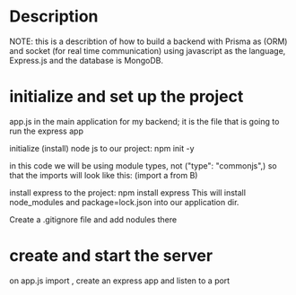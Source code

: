 # Description
NOTE: this is a describtion of how to build a backend with Prisma as (ORM) and socket (for real time communication) using javascript as the language, Express.js and the database is MongoDB.


# initialize and set up the project
app.js in the main application for my backend; it is the file that is going to run the express app

initialize (install) node js to our project: npm init -y

in this code we will be using module types, not ("type": "commonjs",) so that the imports will look like this: (import a from B)

install express to the project: npm install express
This will install node_modules and package=lock.json into our application dir.

Create a .gitignore file and add nodules there

# create and start the server

on app.js import , create an express app and listen to a port





